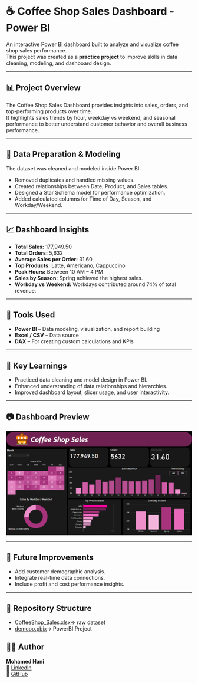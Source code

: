 # ☕ Coffee Shop Sales Dashboard - Power BI

An interactive Power BI dashboard built to analyze and visualize coffee shop sales performance.  
This project was created as a **practice project** to improve skills in data cleaning, modeling, and dashboard design.

---

## 📊 Project Overview
The Coffee Shop Sales Dashboard provides insights into sales, orders, and top-performing products over time.  
It highlights sales trends by hour, weekday vs weekend, and seasonal performance to better understand customer behavior and overall business performance.

---

## 🧠 Data Preparation & Modeling
The dataset was cleaned and modeled inside Power BI:
- Removed duplicates and handled missing values.
- Created relationships between Date, Product, and Sales tables.
- Designed a Star Schema model for performance optimization.
- Added calculated columns for Time of Day, Season, and Workday/Weekend.

---

## 📈 Dashboard Insights
- **Total Sales:** 177,949.50  
- **Total Orders:** 5,632  
- **Average Sales per Order:** 31.60  
- **Top Products:** Latte, Americano, Cappuccino  
- **Peak Hours:** Between 10 AM – 4 PM  
- **Sales by Season:** Spring achieved the highest sales.  
- **Workday vs Weekend:** Workdays contributed around 74% of total revenue.

---

## 🧰 Tools Used
- **Power BI** – Data modeling, visualization, and report building  
- **Excel / CSV** – Data source  
- **DAX** – For creating custom calculations and KPIs  

---

## 🧾 Key Learnings
- Practiced data cleaning and model design in Power BI.  
- Enhanced understanding of data relationships and hierarchies.  
- Improved dashboard layout, slicer usage, and user interactivity.  

---

## 📷 Dashboard Preview
![Coffee Shop Sales Dashboard](Dashboard.png)

---

## 🚀 Future Improvements
- Add customer demographic analysis.  
- Integrate real-time data connections.  
- Include profit and cost performance insights.  

---
## 📂 Repository Structure
- [CoffeeShop_Sales.xlsx](./CoffeeShop_Sales.xlsx)→ raw dataset  
- [demooo.pbix](./demooo.pbix)→ PowerBI Project
## 👨‍💻 Author
**Mohamed Hani**  
🔗 [LinkedIn](https://www.linkedin.com/in/mohamed-hani-721681243/)  
🐙 [GitHub](https://github.com/MohamedHani22-mo)

